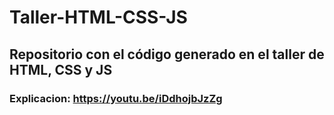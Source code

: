 # Taller-HTML-CSS-JS
Repositorio con el código generado en el taller de HTML, CSS y JS
-----------------
### Explicacion: https://youtu.be/iDdhojbJzZg
